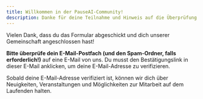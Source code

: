 ```yaml
---
title: Willkommen in der PauseAI-Community!
description: Danke für deine Teilnahme und Hinweis auf die Überprüfung deines E-Mail-Postfachs
---
```


Vielen Dank, dass du das Formular abgeschickt und dich unserer Gemeinschaft angeschlossen hast!

**Bitte überprüfe dein E-Mail-Postfach (und den Spam-Ordner, falls erforderlich!)** auf eine E-Mail von uns. Du musst den Bestätigungslink in dieser E-Mail anklicken, um deine E-Mail-Adresse zu verifizieren.

Sobald deine E-Mail-Adresse verifiziert ist, können wir dich über Neuigkeiten, Veranstaltungen und Möglichkeiten zur Mitarbeit auf dem Laufenden halten.
